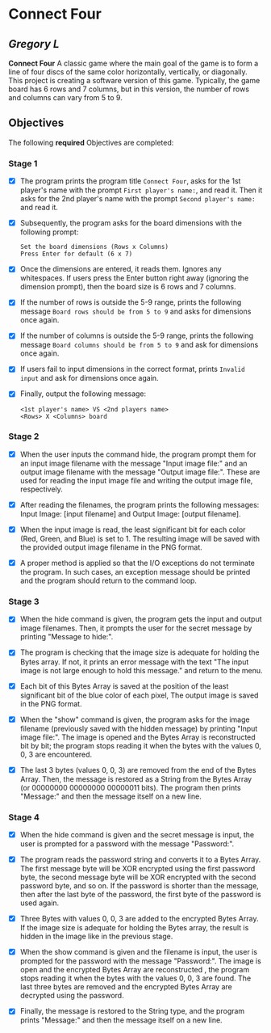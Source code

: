 # Connect Four

## *Gregory L*

**Connect Four** A classic game where the main goal of the game is to form a line of four discs of the same color horizontally,
vertically, or diagonally.
This project is creating a software version of this game. Typically, the game board has 6 rows and 7 columns,
but in this version, the number of rows and columns can vary from 5 to 9.

## Objectives

The following **required** Objectives are completed:


### Stage 1

* [X] The program prints the program title ```Connect Four```, asks for the 1st player's name with the prompt ```First player's name:```, and read it.
  Then it asks for the 2nd player's name with the prompt ```Second player's name:``` and read it.


* [X] Subsequently, the program asks for the board dimensions with the following prompt:
  ```
  Set the board dimensions (Rows x Columns)
  Press Enter for default (6 x 7)
  ```


* [X] Once the dimensions are entered, it reads them. Ignores any whitespaces.
  If users press the Enter button right away (ignoring the dimension prompt), then the board size is 6 rows and 7 columns.


* [X] If the number of rows is outside the 5-9 range, prints the following message ```Board rows should be from 5 to 9```
  and asks for dimensions once again.


* [X] If the number of columns is outside the 5-9 range,
  prints the following message ```Board columns should be from 5 to 9``` and ask for dimensions once again.

* [X] If users fail to input dimensions in the correct format, prints ```Invalid input``` and ask for dimensions once again.

* [X] Finally, output the following message:
    ```
   <1st player's name> VS <2nd players name>
   <Rows> X <Columns> board
    ```

### Stage 2

* [X] When the user inputs the command hide, the program prompt them for an input image filename with the message "Input image file:"
  and an output image filename with the message "Output image file:".
  These are used for reading the input image file and writing the output image file, respectively.


* [X] After reading the filenames, the program prints the following messages:
  Input Image: [input filename] and Output Image: [output filename].


* [X] When the input image is read, the least significant bit for each color (Red, Green, and Blue) is set to 1.
  The resulting image will be saved with the provided output image filename in the PNG format.


* [X] A proper method is applied so that the I/O exceptions do not terminate the program.
  In such cases, an exception message should be printed and the program should return to the command loop.

### Stage 3

* [X] When the hide command is given, the program gets the input and output image filenames.
  Then, it prompts the user for the secret message by printing "Message to hide:".


* [X] The program is checking that the image size is adequate for holding the Bytes array.
  If not, it prints an error message with the text "The input image is not large enough to hold this message."
  and return to the menu.


* [X] Each bit of this Bytes Array is saved at the position of the least significant bit of the blue color of each pixel,
  The output image is saved in the PNG format.


* [X] When the "show" command is given, the program asks for the image filename
  (previously saved with the hidden message) by printing "Input image file:".
  The image is opened and the Bytes Array is reconstructed bit by bit;
  the program stops reading it when the bytes with the values 0, 0, 3 are encountered.


* [X] The last 3 bytes (values 0, 0, 3) are removed from the end of the Bytes Array.
  Then, the message is restored as a String from the Bytes Array (or 00000000 00000000 00000011 bits).
  The program then prints "Message:" and then the message itself on a new line.

### Stage 4

* [X] When the hide command is given and the secret message is input,
  the user is prompted for a password with the message "Password:".


* [X] The program reads the password string and converts it to a Bytes Array.
  The first message byte will be XOR encrypted using the first password byte,
  the second message byte will be XOR encrypted with the second password byte, and so on.
  If the password is shorter than the message, then after the last byte of the password,
  the first byte of the password is used again.


* [X] Three Bytes with values 0, 0, 3 are added to the encrypted Bytes Array.
  If the image size is adequate for holding the Bytes array, the result is hidden in the image like in the previous stage.


* [X] When the show command is given and the filename is input,
  the user is prompted for the password with the message "Password:".
  The image is open and the encrypted Bytes Array are reconstructed ,
  the program stops reading it when the bytes with the values 0, 0, 3 are found.
  The last three bytes are removed and the encrypted Bytes Array are decrypted using the password.


* [X] Finally, the message is restored to the String type, and the program prints "Message:" and then the message itself on a new line.